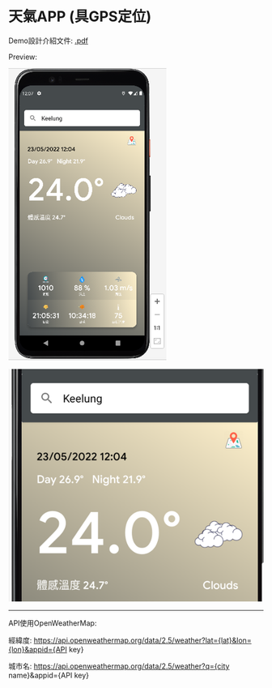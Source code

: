 # 天氣APP (具GPS定位)

Demo設計介紹文件: [.pdf](https://github.com/wujzan/WeatherKotlinGPS/blob/master/Demo%E8%A8%AD%E8%A8%88%E4%BB%8B%E7%B4%B9%E6%96%87%E4%BB%B6.pdf)

Preview:

![image](https://github.com/wujzan/WeatherKotlinGPS/blob/master/DemoPic/Preview1.png)

![image](https://github.com/wujzan/WeatherKotlinGPS/blob/master/DemoPic/Preview2.png)

---
API使用OpenWeatherMap:

經緯度:
https://api.openweathermap.org/data/2.5/weather?lat={lat}&lon={lon}&appid={API key}

城市名:
https://api.openweathermap.org/data/2.5/weather?q={city name}&appid={API key}
